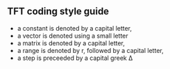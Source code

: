 ## TFT coding style guide

- a constant is denoted by a capital letter,
- a vector is denoted using a small letter
- a matrix is denoted by a capital letter,
- a range is denoted by r, followed by a capital letter,
- a step is preceeded by a capital greek Δ
